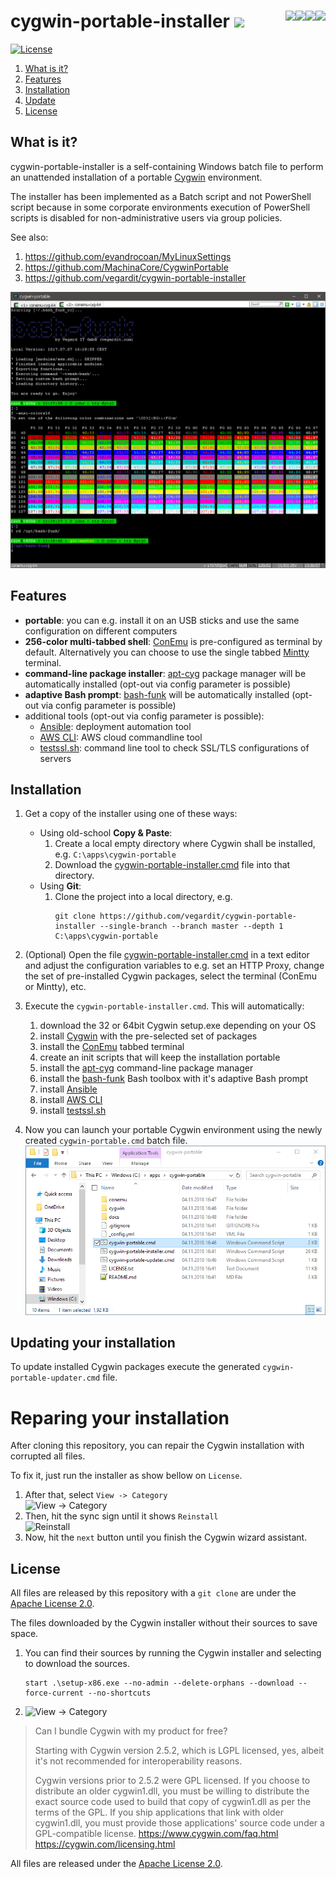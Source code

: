 # cygwin-portable-installer <a href="https://github.com/vegardit/cygwin-portable-installer" title="GitHub Repo"><img height="30" src="https://raw.githubusercontent.com/simple-icons/simple-icons/develop/icons/github.svg?sanitize=true"></a> <a href="https://ansible.com" title="Ansible"><img align="right" height="48" src="https://avatars0.githubusercontent.com/u/1507452?s=48&v=4"></a> <a href="https://mintty.github.io/" title="MinTTY"><img align="right" src="https://raw.githubusercontent.com/mintty/mintty/master/icon/terminal-48.png"></a><a href="https://conemu.github.io/" title="ConEmu"><img align="right" src="https://raw.githubusercontent.com/Maximus5/ConEmu/master/logo/logo-48.png"></a> <a href="https://www.cygwin.com/" title="CygWin"><img align="right" height="48" src="https://upload.wikimedia.org/wikipedia/commons/2/29/Cygwin_logo.svg"></a>

[![License](https://img.shields.io/github/license/vegardit/cygwin-portable-installer.svg?label=license)](#license)

1. [What is it?](#what-is-it)
1. [Features](#features)
1. [Installation](#install)
1. [Update](#update)
1. [License](#license)


## What is it?

cygwin-portable-installer is a self-containing Windows batch file to perform an unattended installation of a portable [Cygwin](http://cygwin.org) environment.

The installer has been implemented as a Batch script and not PowerShell script because in some corporate environments execution of PowerShell scripts is
disabled for non-administrative users via group policies.

See also:
1. https://github.com/evandrocoan/MyLinuxSettings
1. https://github.com/MachinaCore/CygwinPortable
1. https://github.com/vegardit/cygwin-portable-installer

![Tabbed Terminal](docs/img/tabbed_terminal.png)


## Features

* **portable**: you can e.g. install it on an USB sticks and use the same configuration on different computers
* **256-color multi-tabbed shell**: [ConEmu](https://conemu.github.io/) is pre-configured as terminal by default. Alternatively you can choose to use the single tabbed [Mintty](https://mintty.github.io/) terminal.
* **command-line package installer**: [apt-cyg](https://github.com/kou1okada/apt-cyg) package manager will be automatically installed (opt-out via config parameter is possible)
* **adaptive Bash prompt**: [bash-funk](https://github.com/vegardit/bash-funk) will be automatically installed (opt-out via config parameter is possible)
* additional tools (opt-out via config parameter is possible):
    * [Ansible](https://github.com/ansible/ansible): deployment automation tool
    * [AWS CLI](https://github.com/aws/aws-cli): AWS cloud commandline tool
    * [testssl.sh](https://testssl.sh/): command line tool to check SSL/TLS configurations of servers


## Installation

1. Get a copy of the installer using one of these ways:
   * Using old-school **Copy & Paste**:
      1. Create a local empty directory where Cygwin shall be installed, e.g. `C:\apps\cygwin-portable`
      1. Download the [cygwin-portable-installer.cmd](cygwin-portable-installer.cmd) file into that directory.
   * Using **Git**:
      1. Clone the project into a local directory, e.g.
         ```batch
         git clone https://github.com/vegardit/cygwin-portable-installer --single-branch --branch master --depth 1 C:\apps\cygwin-portable
         ```

1. (Optional) Open the file [cygwin-portable-installer.cmd](cygwin-portable-installer.cmd) in a text editor and adjust the configuration variables to e.g. set an HTTP Proxy, change the set of pre-installed Cygwin packages, select the terminal (ConEmu or Mintty), etc.
1. Execute the `cygwin-portable-installer.cmd`. This will automatically:
    1. download the 32 or 64bit Cygwin setup.exe depending on your OS
    1. install [Cygwin](http://cygwin.org) with the pre-selected set of packages
    1. install the [ConEmu](https://conemu.github.io/) tabbed terminal
    1. create an init scripts that will keep the installation portable
    1. install the [apt-cyg](https://github.com/kou1okada/apt-cyg) command-line package manager
    1. install the [bash-funk](https://github.com/vegardit/bash-funk) Bash toolbox with it's adaptive Bash prompt
    1. install [Ansible](https://github.com/ansible/ansible)
    1. install [AWS CLI](https://github.com/aws/aws-cli)
    1. install [testssl.sh](https://testssl.sh/)
1. Now you can launch your portable Cygwin environment using the newly created `cygwin-portable.cmd` batch file.
    ![Launch Script](docs/img/launch_script.png)


## Updating your installation

To update installed Cygwin packages execute the generated `cygwin-portable-updater.cmd` file.


# Reparing your installation

After cloning this repository,
you can repair the Cygwin installation with corrupted all files.

To fix it, just run the installer as show bellow on `License`.
1. After that, select `View -> Category` <br/> ![View -> Category](https://i.imgur.com/h8I4l1S.png)
1. Then, hit the sync sign until it shows `Reinstall` <br/> ![Reinstall](https://i.imgur.com/LKLsDJx.gif)
1. Now, hit the `next` button until you finish the Cygwin wizard assistant.


## License

All files are released by this repository with a `git clone` are under the [Apache License 2.0](LICENSE.txt).

The files downloaded by the Cygwin installer without their sources to save space.
1. You can find their sources by running the Cygwin installer and selecting to download the sources.
   ```batch
   start .\setup-x86.exe --no-admin --delete-orphans --download --force-current --no-shortcuts
   ```
1. ![View -> Category](https://i.imgur.com/h8I4l1S.png)

> Can I bundle Cygwin with my product for free?
>
> Starting with Cygwin version 2.5.2, which is LGPL licensed, yes, albeit it's not recommended for interoperability reasons.
>
> Cygwin versions prior to 2.5.2 were GPL licensed.
> If you choose to distribute an older cygwin1.dll,
> you must be willing to distribute the exact source code used to build that copy of cygwin1.dll as per the terms of the GPL.
> If you ship applications that link with older cygwin1.dll,
> you must provide those applications' source code under a GPL-compatible license.
> https://www.cygwin.com/faq.html
> https://cygwin.com/licensing.html


All files are released under the [Apache License 2.0](LICENSE.txt).
